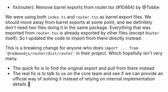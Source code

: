 - fix(router): Remove barrel exports from router.tsx (#10464) by @Tobbe

We were using both `index.ts` and `router.tsx` as barrel export files. We should move away from barrel exports at some point, and we definitely don't need two files doing it in the same package. Everything that was exported from `router.tsx` is already exported by other files (except `Router` itself). So I updated the code to import from there directly instead.

This is a breaking change for anyone who does `import ... from '@redwoodjs/router/dist/router'` in their project. Which hopefully isn't very many.

- The quick fix is to find the original export and pull from there instead
- The real fix is to talk to us on the core team and see if we can provide an
  official way of solving it instead of relying on internal implementation
  details 🙂
